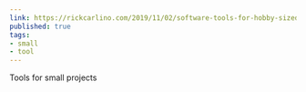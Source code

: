 ```yaml
---
link: https://rickcarlino.com/2019/11/02/software-tools-for-hobby-sized-projects-html.html
published: true
tags:
- small
- tool
---
```


Tools for small projects
